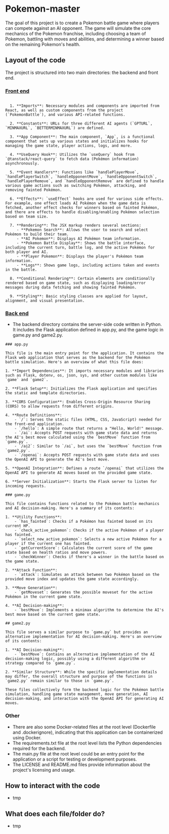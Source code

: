 # Pokemon-master
The goal of this project is to create a Pokemon battle game where players can compete against an AI opponent. The game will simulate the core mechanics of the Pokemon franchise, including choosing a team of Pokemon, battling with moves and abilities, and determining a winner based on the remaining Pokemon's health.


## Layout of the code
The project is structured into two main directories: the backend and front end.


### <ins>Front end</ins>
```
  
  1. **Imports**: Necessary modules and components are imported from React, as well as custom components from the project (`PokemonBattle`), and various API-related functions.
  
  2. **Constants**: URLs for three different AI agents (`GPTURL`, `MINMAXURL`, `BETTERMINMAXURL`) are defined.
  
  3. **App Component**: The main component, `App`, is a functional component that sets up various states and initializes hooks for managing the game state, player actions, logs, and more.
  
  4. **UseQuery Hook**: Utilizes the `useQuery` hook from `@tanstack/react-query` to fetch data (Pokémon information) asynchronously.
  
  5. **Event Handlers**: Functions like `handlePlayerMove`, `handlePlayerSwitch`, `handleOpponentMove`, `handleOpponentSwitch`, `handlePlayerRemove`, and `handleOpponentRemove` are defined to handle various game actions such as switching Pokémon, attacking, and removing fainted Pokémon.
  
  6. **Effects**: `useEffect` hooks are used for various side effects. For example, one effect loads AI Pokémon when the game data is fetched, another effect checks for winners based on fainted Pokémon, and there are effects to handle disabling/enabling Pokémon selection based on team size.
  
  7. **Rendering**: The JSX markup renders several sections:
     - **Pokemon Search**: Allows the user to search and select Pokémon to build their team.
     - **AI Pokemon**: Displays AI Pokémon team information.
     - **Pokemon Battle Display**: Shows the battle interface, including the current turn, battle log, and the active Pokémon for both player and AI.
     - **Player Pokemon**: Displays the player's Pokémon team information.
     - **Logs**: Shows game logs, including actions taken and events in the battle.
  
  8. **Conditional Rendering**: Certain elements are conditionally rendered based on game state, such as displaying loading/error messages during data fetching and showing fainted Pokémon.
  
  9. **Styling**: Basic styling classes are applied for layout, alignment, and visual presentation.
```
### <ins>Back end</ins>
  - The backend directory contains the server-side code written in Python. It includes the Flask application defined in app.py, and the game logic in game.py and game2.py.
```
### app.py

This file is the main entry point for the application. It contains the Flask web application that serves as the backend for the Pokémon battle simulation. Here's an overview of what this file does:

1. **Import Dependencies**: It imports necessary modules and libraries such as Flask, dotenv, os, json, sys, and other custom modules like `game` and `game2`.

2. **Flask Setup**: Initializes the Flask application and specifies the static and template directories.

3. **CORS Configuration**: Enables Cross-Origin Resource Sharing (CORS) to allow requests from different origins.

4. **Route Definitions**:
    - `/`: Serves the static files (HTML, CSS, JavaScript) needed for the front-end application.
    - `/hello`: A simple route that returns a "Hello, World!" message.
    - `/ai`: Accepts POST requests with game state data and returns the AI's best move calculated using the `bestMove` function from `game.py`.
    - `/ai2`: Similar to `/ai`, but uses the `bestMove` function from `game2.py`.
    - `/openai`: Accepts POST requests with game state data and uses the OpenAI API to generate the AI's best move.

5. **OpenAI Integration**: Defines a route `/openai` that utilizes the OpenAI API to generate AI moves based on the provided game state.

6. **Server Initialization**: Starts the Flask server to listen for incoming requests.

### game.py

This file contains functions related to the Pokémon battle mechanics and AI decision-making. Here's a summary of its contents:

1. **Utility Functions**:
    - `has_fainted`: Checks if a Pokémon has fainted based on its current HP.
    - `check_active_pokemon`: Checks if the active Pokémon of a player has fainted.
    - `select_new_active_pokemon`: Selects a new active Pokémon for a player if the current one has fainted.
    - `getCurrentScore`: Calculates the current score of the game state based on health ratios and move powers.
    - `checkWinner`: Checks if there's a winner in the battle based on the game state.

2. **Attack Function**: 
    - `attack`: Simulates an attack between two Pokémon based on the provided move index and updates the game state accordingly.

3. **Move Generation**:
    - `getMoveset`: Generates the possible moveset for the active Pokémon in the current game state.

4. **AI Decision-making**:
    - `bestMove`: Implements a minimax algorithm to determine the AI's best move based on the current game state.

## game2.py

This file serves a similar purpose to `game.py` but provides an alternative implementation for AI decision-making. Here's an overview of its contents:

1. **AI Decision-making**:
    - `bestMove`: Contains an alternative implementation of the AI decision-making logic, possibly using a different algorithm or strategy compared to `game.py`.

2. **Similar Structure**: While the specific implementation details may differ, the overall structure and purpose of the functions in `game2.py` remain similar to those in `game.py`.

These files collectively form the backend logic for the Pokémon battle simulation, handling game state management, move generation, AI decision-making, and interaction with the OpenAI API for generating AI moves.
```
### Other
- There are also some Docker-related files at the root level (Dockerfile and .dockerignore), indicating that this application can be containerized using Docker.
- The requirements.txt file at the root level lists the Python dependencies required for the backend.
- The main.py file at the root level could be an entry point for the application or a script for testing or development purposes.
- The LICENSE and README.md files provide information about the project's licensing and usage.

## How to interact with the code
- tmp

## What does each file/folder do?
- tmp

